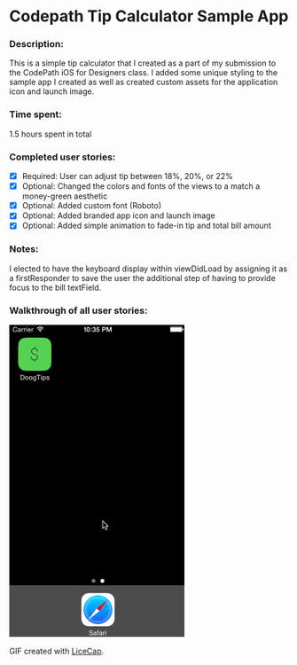 # Codepath Tip Calculator Sample App

### Description:
This is a simple tip calculator that I created as a part of my submission to the CodePath iOS for Designers class. I added some unique styling to the sample app I created as well as created custom assets for the application icon and launch image.

### Time spent:
1.5 hours spent in total

### Completed user stories:
 * [x] Required: User can adjust tip between 18%, 20%, or 22%
 * [x] Optional: Changed the colors and fonts of the views to a match a money-green aesthetic
 * [x] Optional: Added custom font (Roboto)
 * [x] Optional: Added branded app icon and launch image
 * [x] Optional: Added simple animation to fade-in tip and total bill amount
 
### Notes:
I elected to have the keyboard display within viewDidLoad by assigning it as a firstResponder to save the user the additional step of having to provide focus to the bill textField.

### Walkthrough of all user stories:
![Video Walkthrough](doogTips.gif)

GIF created with [LiceCap](http://www.cockos.com/licecap/).

